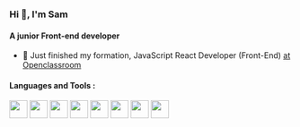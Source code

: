 <h3 align="left">Hi 👋, I'm Sam</h3>
<h4 align="left">A junior Front-end developer</h4>

- 🔭 Just finished my formation, JavaScript React Developer (Front-End) [at Openclassroom](https://openclassrooms.com)

<h4 align="left">Languages and Tools :</h4>

[<img src="https://cdn.jsdelivr.net/gh/devicons/devicon/icons/vscode/vscode-original.svg" width="32px"/>](https://code.visualstudio.com/)
[<img src="https://cdn.jsdelivr.net/gh/devicons/devicon/icons/git/git-original.svg" width="32px"/>](https://git-scm.com/)
[<img src="https://cdn.jsdelivr.net/gh/devicons/devicon/icons/figma/figma-original.svg" width="32px"/>](https://www.figma.com/)
[<img src="https://cdn.jsdelivr.net/gh/devicons/devicon/icons/html5/html5-original.svg" width="32px"/>](https://developer.mozilla.org/en-US/docs/Web/HTML)
[<img src="https://cdn.jsdelivr.net/gh/devicons/devicon/icons/css3/css3-original.svg" width="32px"/>](https://developer.mozilla.org/en-US/docs/Web/CSS)
[<img src="https://cdn.jsdelivr.net/gh/devicons/devicon/icons/javascript/javascript-plain.svg" width="32px"/>](https://developer.mozilla.org/en-US/docs/Web/JavaScript)
[<img src="https://cdn.jsdelivr.net/gh/devicons/devicon/icons/react/react-original.svg" width="32px"/>](https://reactjs.org/)
[<img src="https://cdn.jsdelivr.net/gh/devicons/devicon/icons/jest/jest-plain.svg" width="32px"/>](https://jestjs.io/)

